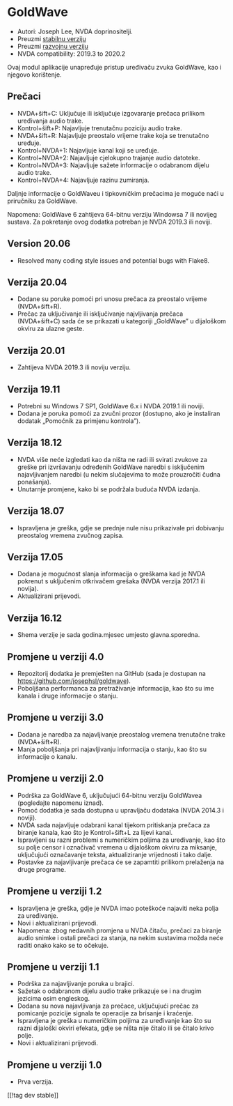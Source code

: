# GoldWave #

* Autori: Joseph Lee, NVDA doprinositelji.
* Preuzmi [stabilnu verziju][1]
* Preuzmi [razvojnu verziju][2]
* NVDA compatibility: 2019.3 to 2020.2

Ovaj modul aplikacije unapređuje pristup uređivaču zvuka GoldWave, kao i
njegovo korištenje.

## Prečaci ##

* NVDA+šift+C: Uključuje ili isključuje izgovaranje prečaca prilikom
  uređivanja audio trake.
* Kontrol+šift+P: Najavljuje trenutačnu poziciju audio trake.
* NVDA+šift+R: Najavljuje preostalo vrijeme trake koja se trenutačno
  uređuje.
* Kontrol+NVDA+1: Najavljuje kanal koji se uređuje.
* Kontrol+NVDA+2: Najavljuje cjelokupno trajanje audio datoteke.
* Kontrol+NVDA+3: Najavljuje sažete informacije o odabranom dijelu audio
  trake.
* Kontrol+NVDA+4: Najavljuje razinu zumiranja.

Daljnje informacije o GoldWaveu i tipkovničkim prečacima je moguće naći u
priručniku za GoldWave.

Napomena: GoldWave 6 zahtijeva 64-bitnu verziju Windowsa 7 ili novijeg
sustava. Za pokretanje ovog dodatka potreban je NVDA 2019.3 ili noviji.

## Version 20.06

* Resolved many coding style issues and potential bugs with Flake8.

## Verzija 20.04

* Dodane su poruke pomoći pri unosu prečaca za preostalo vrijeme
  (NVDA+šift+R).
* Prečac za uključivanje ili isključivanje najvljivanja prečaca
  (NVDA+šift+C) sada će se prikazati u kategoriji „GoldWave” u dijaloškom
  okviru za ulazne geste.

## Verzija 20.01

* Zahtijeva NVDA 2019.3 ili noviju verziju.

## Verzija 19.11

* Potrebni su Windows 7 SP1, GoldWave 6.x i NVDA 2019.1 ili noviji.
* Dodana je poruka pomoći za zvučni prozor (dostupno, ako je instaliran
  dodatak „Pomoćnik za primjenu kontrola”).

## Verzija 18.12

* NVDA više neće izgledati kao da ništa ne radi ili svirati zvukove za
  greške pri izvršavanju određenih GoldWave naredbi s isključenim
  najavljivanjem naredbi (u nekim slučajevima to može prouzročiti čudna
  ponašanja).
* Unutarnje promjene, kako bi se podržala buduća NVDA izdanja.

## Verzija 18.07

* Ispravljena je greška, gdje se prednje nule nisu prikazivale pri dobivanju
  preostalog vremena zvučnog zapisa.

## Verzija 17.05

* Dodana je mogućnost slanja informacija o greškama kad je NVDA pokrenut s
  uključenim otkrivačem grešaka (NVDA verzija 2017.1 ili novija).
* Aktualizirani prijevodi.

## Verzija 16.12

* Shema verzije je sada godina.mjesec umjesto glavna.sporedna.

## Promjene u verziji 4.0

* Repozitorij dodatka je premješten na GitHub (sada je dostupan na
  https://github.com/josephsl/goldwave).
* Poboljšana performanca za pretraživanje informacija, kao što su ime kanala
  i druge informacije o stanju.

## Promjene u verziji 3.0

* Dodana je naredba za najavljivanje preostalog vremena trenutačne trake
  (NVDA+šift+R).
* Manja poboljšanja pri najavljivanju informacija o stanju, kao što su
  informacije o kanalu.

## Promjene u verziji 2.0

* Podrška za GoldWave 6, uključujući 64-bitnu verziju GoldWavea (pogledajte
  napomenu iznad).
* Pomoć dodatka je sada dostupna u upravljaču dodataka (NVDA 2014.3 i
  noviji).
* NVDA sada najavljuje odabrani kanal tijekom pritiskanja prečaca za biranje
  kanala, kao što je Kontrol+šift+L za lijevi kanal.
* Ispravljeni su razni problemi s numeričkim poljima za uređivanje, kao što
  su polje censor i označivač vremena u dijaloškom okviru za miksanje,
  uključujući označavanje teksta, aktualiziranje vrijednosti i tako dalje.
* Postavke za najavljivanje prečaca će se zapamtiti prilikom prelaženja na
  druge programe.

## Promjene u verziji 1.2

* Ispravljena je greška, gdje je NVDA imao poteškoće najaviti neka polja za
  uređivanje.
* Novi i aktualizirani prijevodi.
* Napomena: zbog nedavnih promjena u NVDA čitaču, prečaci za biranje audio
  snimke i ostali prečaci za stanja, na nekim sustavima možda neće raditi
  onako kako se to očekuje.

## Promjene u verziji 1.1

* Podrška za najavljivanje poruka u brajici.
* Sažetak o odabranom dijelu audio trake prikazuje se i na drugim jezicima
  osim engleskog.
* Dodana su nova najavljivanja za prečace, uključujući prečac za pomicanje
  pozicije signala te operacije za brisanje i kraćenje.
* Ispravljena je greška u numeričkim poljima za uređivanje kao što su razni
  dijaloški okviri efekata, gdje se ništa nije čitalo ili se čitalo krivo
  polje.
* Novi i aktualizirani prijevodi.

## Promjene u verziji 1.0

* Prva verzija.

[[!tag dev stable]]

[1]: https://addons.nvda-project.org/files/get.php?file=gwv

[2]: https://addons.nvda-project.org/files/get.php?file=gwv-dev
